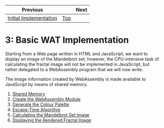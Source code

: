 | Previous | | Next
|---|---|---
| [Initial Implementation](../02%20Initial%20Implementation/README.md) | [Top](../README.md) | 

# 3: Basic WAT Implementation

Starting from a Web page written in HTML and JavaScript, we want to display an image of the Mandelbrot set; however, the CPU-intensive task of calculating the fractal image will not be implemented in JavaScript, but rather delegated to a WebAssembly program that we will now write.

The image information created by WebAssembly is made available to JavaScript by means of shared memory.

1. [Shared Memory](./01/README.md)
1. [Create the WebAssembly Module](./02/README.md)
1. [Generate the Colour Palette](./03/README.md)
1. [Escape-Time Algorithm](./04/README.md)
1. [Calculating the Mandelbrot Set Image](./05/README.md)
1. [Displaying the Rendered Fractal Image](./06/README.md)